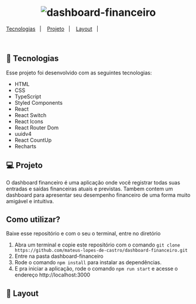 <h1 align="center">
  <img alt="dashboard-financeiro" title="Dashboard Financeiro" src="https://user-images.githubusercontent.com/77696623/138574189-f43b936d-5e7e-41ad-a421-fa94f130c1cc.PNG" />
</h1>


<p align="center">

  <a href="#-tecnologias">Tecnologias</a>&nbsp;&nbsp;&nbsp;|&nbsp;&nbsp;&nbsp;
  <a href="#-projeto">Projeto</a>&nbsp;&nbsp;&nbsp;|&nbsp;&nbsp;&nbsp;
  <a href="#-layout">Layout</a>&nbsp;&nbsp;&nbsp;|&nbsp;&nbsp;&nbsp;
</p>

<br>

## 🚀 Tecnologias

Esse projeto foi desenvolvido com as seguintes tecnologias:

- HTML
- CSS
- TypeScript
- Styled Components
- React
- React Switch
- React Icons
- React Router Dom
- uuidv4
- React CountUp
- Recharts

## 💻 Projeto

O dashboard financeiro é uma aplicação onde você registrar todas suas entradas e saídas financeiras atuais e previstas. Tambem contem um dashboard para apresentar seu desempenho financeiro de uma forma muito amigável e intuitiva.

## Como utilizar?

Baixe esse repositório e com o seu o terminal, entre no diretório

1. Abra um terminal e copie este repositório com o comando `git clone https://github.com/mateus-lopes-de-castro/dashboard-financeiro.git`
2. Entre na pasta dashboard-financeiro
3. Rode o comando `npm install` para instalar as dependências.
4. E pra iniciar a aplicação, rode o comando `npm run start` e acesse o endereço http://localhost:3000 

## 🔖 Layout


